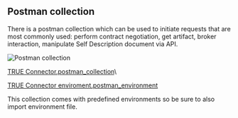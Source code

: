 ## Postman collection <a href="#postman" id="postman"></a>

There is a postman collection which can be used to initiate requests that are most commonly used: perform contract negotiation, get artifact, broker interaction, manipulate Self Description document via API.

![Postman collection](../postman\_collection.png)

[TRUE Connector.postman\_collection](../TRUEConnector.postman\_collection.json)\


[TRUE Connector enviroment.postman\_environment](../TRUEConnector\_enviroment.postman\_environment.json)

This collection comes with predefined environments so be sure to also import environment file.
